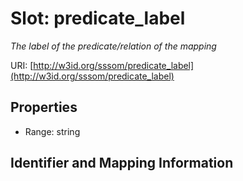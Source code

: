 # Slot: predicate_label
_The label of the predicate/relation of the mapping_


URI: [http://w3id.org/sssom/predicate_label](http://w3id.org/sssom/predicate_label)



<!-- no inheritance hierarchy -->


## Properties

 * Range: string



## Identifier and Mapping Information





